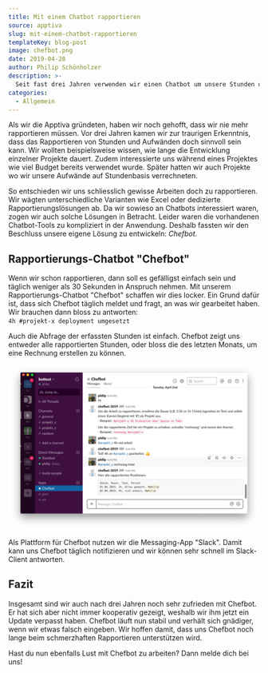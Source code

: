 ```yaml
---
title: Mit einem Chatbot rapportieren
source: apptiva
slug: mit-einem-chatbot-rapportieren
templateKey: blog-post
image: chefbot.png
date: 2019-04-28
author: Philip Schönholzer
description: >-
  Seit fast drei Jahren verwenden wir einen Chatbot um unsere Stunden und Aufwände zu rapportieren. Hier zeigen wir auf, wie gut dies funktioniert.
categories:
  - Allgemein
---
```


Als wir die Apptiva gründeten, haben wir noch gehofft, dass wir nie mehr rapportieren müssen. Vor drei Jahren kamen wir zur traurigen Erkenntnis, dass das Rapportieren von Stunden und Aufwänden doch sinnvoll sein kann. Wir wollten beispielsweise wissen, wie lange die Entwicklung einzelner Projekte dauert. Zudem interessierte uns während eines Projektes wie viel Budget bereits verwendet wurde. Später hatten wir auch Projekte wo wir unsere Aufwände auf Stundenbasis verrechneten.

So entschieden wir uns schliesslich gewisse Arbeiten doch zu rapportieren. Wir wägten unterschiedliche Varianten wie Excel oder dedizierte Rapportierungslösungen ab. Da wir sowieso an Chatbots interessiert waren, zogen wir auch solche Lösungen in Betracht. Leider waren die vorhandenen Chatbot-Tools zu kompliziert in der Anwendung. Deshalb fassten wir den Beschluss unsere eigene Lösung zu entwickeln: *Chefbot*.

## Rapportierungs-Chatbot "Chefbot"

Wenn wir schon rapportieren, dann soll es gefälligst einfach sein und täglich weniger als 30 Sekunden in Anspruch nehmen. Mit unserem Rapportierungs-Chatbot "Chefbot" schaffen wir dies locker. Ein Grund dafür ist, dass sich Chefbot täglich meldet und fragt, an was wir gearbeitet haben. Wir brauchen dann bloss zu antworten:  
`4h #projekt-x deployment umgesetzt`

Auch die Abfrage der erfassten Stunden ist einfach. Chefbot zeigt uns entweder alle rapportierten Stunden, oder bloss die des letzten Monats, um eine Rechnung erstellen zu können.

![Chefbot im Slack Messenger](chefbot-in-slack.png)

Als Plattform für Chefbot nutzen wir die Messaging-App "Slack". Damit kann uns Chefbot täglich notifizieren und wir können sehr schnell im Slack-Client antworten.

## Fazit

Insgesamt sind wir auch nach drei Jahren noch sehr zufrieden mit Chefbot. Er hat sich aber nicht immer kooperativ gezeigt, weshalb wir ihm jetzt ein Update verpasst haben. Chefbot läuft nun stabil und verhält sich gnädiger, wenn wir etwas falsch eingeben. Wir hoffen damit, dass uns Chefbot noch lange beim schmerzhaften Rapportieren unterstützen wird.

Hast du nun ebenfalls Lust mit Chefbot zu arbeiten? Dann melde dich bei uns!
